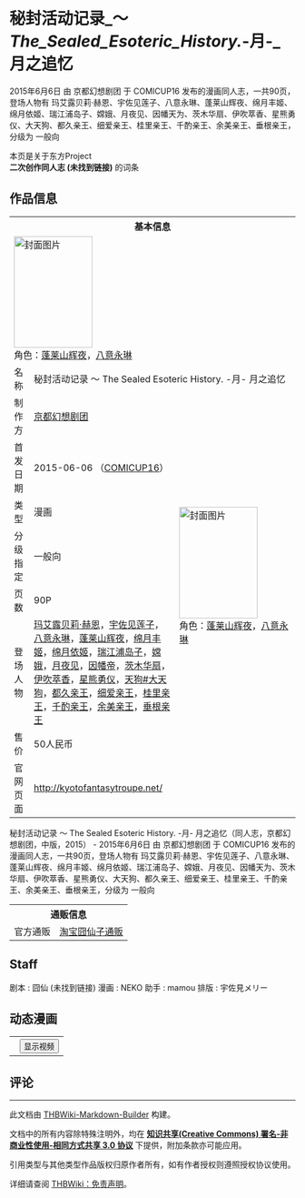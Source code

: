 # 秘封活动记录_～_The_Sealed_Esoteric_History._-月-_月之追忆

<!-- source html: G:\repos\THBWiki-Markdown-Builder\THBWikiMarkdown\Temp\main\d\d2\ns0%3A%E7%A7%98%E5%B0%81%E6%B4%BB%E5%8A%A8%E8%AE%B0%E5%BD%95_%EF%BD%9E_The_Sealed_Esoteric_History%2E_-%E6%9C%88-_%E6%9C%88%E4%B9%8B%E8%BF%BD%E5%BF%86.html -->

2015年6月6日 由 京都幻想剧团 于 COMICUP16 发布的漫画同人志，一共90页，登场人物有 玛艾露贝莉·赫恩、宇佐见莲子、八意永琳、蓬莱山辉夜、绵月丰姬、绵月依姬、瑞江浦岛子、嫦娥、月夜见、因幡天为、茨木华扇、伊吹萃香、星熊勇仪、大天狗、都久亲王、细爱亲王、桂里亲王、千酌亲王、余美亲王、垂根亲王，分级为 一般向

本页是关于东方Project  
 **二次创作同人志 (未找到链接)** 的词条

## 作品信息

<table><tbody><tr><th colspan="3">基本信息</th></tr><tr><td class="cover-artwork-mobile" colspan="2"><a href="./文件-秘封活动记录_～_The_Sealed_Esoteric_History._-月-_月之追忆封面.jpg.md" class="image" title="封面图片"><img alt="封面图片" src="https://upload.thwiki.cc/thumb/9/98/%E7%A7%98%E5%B0%81%E6%B4%BB%E5%8A%A8%E8%AE%B0%E5%BD%95_%EF%BD%9E_The_Sealed_Esoteric_History._-%E6%9C%88-_%E6%9C%88%E4%B9%8B%E8%BF%BD%E5%BF%86%E5%B0%81%E9%9D%A2.jpg/138px-%E7%A7%98%E5%B0%81%E6%B4%BB%E5%8A%A8%E8%AE%B0%E5%BD%95_%EF%BD%9E_The_Sealed_Esoteric_History._-%E6%9C%88-_%E6%9C%88%E4%B9%8B%E8%BF%BD%E5%BF%86%E5%B0%81%E9%9D%A2.jpg" decoding="async" loading="lazy" width="138" height="196" srcset="https://upload.thwiki.cc/thumb/9/98/%E7%A7%98%E5%B0%81%E6%B4%BB%E5%8A%A8%E8%AE%B0%E5%BD%95_%EF%BD%9E_The_Sealed_Esoteric_History._-%E6%9C%88-_%E6%9C%88%E4%B9%8B%E8%BF%BD%E5%BF%86%E5%B0%81%E9%9D%A2.jpg/207px-%E7%A7%98%E5%B0%81%E6%B4%BB%E5%8A%A8%E8%AE%B0%E5%BD%95_%EF%BD%9E_The_Sealed_Esoteric_History._-%E6%9C%88-_%E6%9C%88%E4%B9%8B%E8%BF%BD%E5%BF%86%E5%B0%81%E9%9D%A2.jpg 1.5x, https://upload.thwiki.cc/thumb/9/98/%E7%A7%98%E5%B0%81%E6%B4%BB%E5%8A%A8%E8%AE%B0%E5%BD%95_%EF%BD%9E_The_Sealed_Esoteric_History._-%E6%9C%88-_%E6%9C%88%E4%B9%8B%E8%BF%BD%E5%BF%86%E5%B0%81%E9%9D%A2.jpg/277px-%E7%A7%98%E5%B0%81%E6%B4%BB%E5%8A%A8%E8%AE%B0%E5%BD%95_%EF%BD%9E_The_Sealed_Esoteric_History._-%E6%9C%88-_%E6%9C%88%E4%B9%8B%E8%BF%BD%E5%BF%86%E5%B0%81%E9%9D%A2.jpg 2x" data-file-width="827" data-file-height="1171"></a><div class="cover-char">角色：<a href="./蓬莱山辉夜.md" title="蓬莱山辉夜">蓬莱山辉夜</a>，<a href="./八意永琳.md" title="八意永琳">八意永琳</a></div></td>
</tr><tr><td class="label">名称</td><td colspan="2"> 秘封活动记录 ～ The Sealed Esoteric History. -月- 月之追忆 </td></tr><tr><td class="label">制作方</td><td><a href="./京都幻想剧团.md" title="京都幻想剧团">京都幻想剧团</a></td><td class="cover-artwork" rowspan="7" style="min-width:196px;"><a href="./文件-秘封活动记录_～_The_Sealed_Esoteric_History._-月-_月之追忆封面.jpg.md" class="image" title="封面图片"><img alt="封面图片" src="https://upload.thwiki.cc/thumb/9/98/%E7%A7%98%E5%B0%81%E6%B4%BB%E5%8A%A8%E8%AE%B0%E5%BD%95_%EF%BD%9E_The_Sealed_Esoteric_History._-%E6%9C%88-_%E6%9C%88%E4%B9%8B%E8%BF%BD%E5%BF%86%E5%B0%81%E9%9D%A2.jpg/138px-%E7%A7%98%E5%B0%81%E6%B4%BB%E5%8A%A8%E8%AE%B0%E5%BD%95_%EF%BD%9E_The_Sealed_Esoteric_History._-%E6%9C%88-_%E6%9C%88%E4%B9%8B%E8%BF%BD%E5%BF%86%E5%B0%81%E9%9D%A2.jpg" decoding="async" loading="lazy" width="138" height="196" srcset="https://upload.thwiki.cc/thumb/9/98/%E7%A7%98%E5%B0%81%E6%B4%BB%E5%8A%A8%E8%AE%B0%E5%BD%95_%EF%BD%9E_The_Sealed_Esoteric_History._-%E6%9C%88-_%E6%9C%88%E4%B9%8B%E8%BF%BD%E5%BF%86%E5%B0%81%E9%9D%A2.jpg/207px-%E7%A7%98%E5%B0%81%E6%B4%BB%E5%8A%A8%E8%AE%B0%E5%BD%95_%EF%BD%9E_The_Sealed_Esoteric_History._-%E6%9C%88-_%E6%9C%88%E4%B9%8B%E8%BF%BD%E5%BF%86%E5%B0%81%E9%9D%A2.jpg 1.5x, https://upload.thwiki.cc/thumb/9/98/%E7%A7%98%E5%B0%81%E6%B4%BB%E5%8A%A8%E8%AE%B0%E5%BD%95_%EF%BD%9E_The_Sealed_Esoteric_History._-%E6%9C%88-_%E6%9C%88%E4%B9%8B%E8%BF%BD%E5%BF%86%E5%B0%81%E9%9D%A2.jpg/277px-%E7%A7%98%E5%B0%81%E6%B4%BB%E5%8A%A8%E8%AE%B0%E5%BD%95_%EF%BD%9E_The_Sealed_Esoteric_History._-%E6%9C%88-_%E6%9C%88%E4%B9%8B%E8%BF%BD%E5%BF%86%E5%B0%81%E9%9D%A2.jpg 2x" data-file-width="827" data-file-height="1171"></a><div class="cover-char">角色：<a href="./蓬莱山辉夜.md" title="蓬莱山辉夜">蓬莱山辉夜</a>，<a href="./八意永琳.md" title="八意永琳">八意永琳</a></div></td>
</tr><tr><td class="label">首发日期</td><td>2015-06-06&#160;（<a href="/展会作品列表?e=COMICUP%2316">COMICUP16</a>）</td></tr><tr><td class="label">类型</td><td>漫画</td></tr><tr><td class="label">分级指定</td><td>一般向</td></tr><tr><td class="label">页数</td><td>90P</td></tr><tr><td class="label">登场人物</td><td><a href="./玛艾露贝莉·赫恩.md" title="玛艾露贝莉·赫恩">玛艾露贝莉·赫恩</a>，<a href="./宇佐见莲子.md" title="宇佐见莲子">宇佐见莲子</a>，<a href="./八意永琳.md" title="八意永琳">八意永琳</a>，<a href="./蓬莱山辉夜.md" title="蓬莱山辉夜">蓬莱山辉夜</a>，<a href="./绵月丰姬.md" title="绵月丰姬">绵月丰姬</a>，<a href="./绵月依姬.md" title="绵月依姬">绵月依姬</a>，<a href="/index.php?title=%E7%91%9E%E6%B1%9F%E6%B5%A6%E5%B2%9B%E5%AD%90&amp;action=edit&amp;redlink=1" class="new" title="瑞江浦岛子（页面不存在）">瑞江浦岛子</a>，<a href="./嫦娥.md" title="嫦娥">嫦娥</a>，<a href="./月夜见.md" title="月夜见">月夜见</a>，<a href="./因幡帝.md" title="因幡帝">因幡帝</a>，<a href="./茨木华扇.md" title="茨木华扇">茨木华扇</a>，<a href="./伊吹萃香.md" title="伊吹萃香">伊吹萃香</a>，<a href="./星熊勇仪.md" title="星熊勇仪">星熊勇仪</a>，<span class="smw-subobject-entity"><a href="/%E5%A4%A9%E7%8B%97#大天狗" title="天狗">天狗#大天狗</a></span>，<a href="/index.php?title=%E9%83%BD%E4%B9%85%E4%BA%B2%E7%8E%8B&amp;action=edit&amp;redlink=1" class="new" title="都久亲王（页面不存在）">都久亲王</a>，<a href="/index.php?title=%E7%BB%86%E7%88%B1%E4%BA%B2%E7%8E%8B&amp;action=edit&amp;redlink=1" class="new" title="细爱亲王（页面不存在）">细爱亲王</a>，<a href="/index.php?title=%E6%A1%82%E9%87%8C%E4%BA%B2%E7%8E%8B&amp;action=edit&amp;redlink=1" class="new" title="桂里亲王（页面不存在）">桂里亲王</a>，<a href="/index.php?title=%E5%8D%83%E9%85%8C%E4%BA%B2%E7%8E%8B&amp;action=edit&amp;redlink=1" class="new" title="千酌亲王（页面不存在）">千酌亲王</a>，<a href="/index.php?title=%E4%BD%99%E7%BE%8E%E4%BA%B2%E7%8E%8B&amp;action=edit&amp;redlink=1" class="new" title="余美亲王（页面不存在）">余美亲王</a>，<a href="/index.php?title=%E5%9E%82%E6%A0%B9%E4%BA%B2%E7%8E%8B&amp;action=edit&amp;redlink=1" class="new" title="垂根亲王（页面不存在）">垂根亲王</a></td></tr><tr><td class="label">售价</td><td>50人民币</td></tr>
<tr><td class="label">官网页面</td><td colspan="2"><a rel="nofollow" class="external free" href="http://kyotofantasytroupe.net/">http://kyotofantasytroupe.net/</a></td></tr></tbody></table>

秘封活动记录 ～ The Sealed Esoteric History. -月- 月之追忆（同人志，京都幻想剧团，中版，2015） - 2015年6月6日 由 京都幻想剧团 于 COMICUP16 发布的漫画同人志，一共90页，登场人物有 玛艾露贝莉·赫恩、宇佐见莲子、八意永琳、蓬莱山辉夜、绵月丰姬、绵月依姬、瑞江浦岛子、嫦娥、月夜见、因幡天为、茨木华扇、伊吹萃香、星熊勇仪、大天狗、都久亲王、细爱亲王、桂里亲王、千酌亲王、余美亲王、垂根亲王，分级为 一般向

<table><tbody><tr><th colspan="3">通贩信息</th></tr><tr><td class="label">官方通贩</td><td colspan="2"><a rel="nofollow" class="external text" href="https://item.taobao.com/item.htm?spm=a1z10.5-c-s.w4002-15886539017.29.69d66eebwOI5jZ&amp;id=602882995990">淘宝囧仙子通贩</a></td></tr></tbody></table>



## Staff
剧本
: 囧仙 (未找到链接)
漫画
: NEKO
助手
: mamou
排版
: 宇佐見メリー


## 动态漫画
  


  

<table>
<tr><th style="text-align: center;"><a class="bilibili-title external text" target="_blank" rel="nofollow" style="margin: 0 0.4em 0 0.2em;"></a><input type="button" class="bilibili-toggle" value="显示视频" style="float: right;"></th></tr>
<tr class="bilibili-video" style="display: none;"><td></td></tr>
</table>






## 评论




---

此文档由 [THBWiki-Markdown-Builder](https://github.com/Delsin-Yu/THBWiki-Markdown-Builder) 构建。

文档中的所有内容除特殊注明外，均在 [**知识共享(Creative Commons) 署名-非商业性使用-相同方式共享 3.0 协议**](https://creativecommons.org/licenses/by-sa/3.0/deed.zh-hans) 下提供，附加条款亦可能应用。

引用类型与其他类型作品版权归原作者所有，如有作者授权则遵照授权协议使用。

详细请查阅 [THBWiki：免责声明](https://thbwiki.cc/THBWiki:%E5%85%8D%E8%B4%A3%E5%A3%B0%E6%98%8E)。

